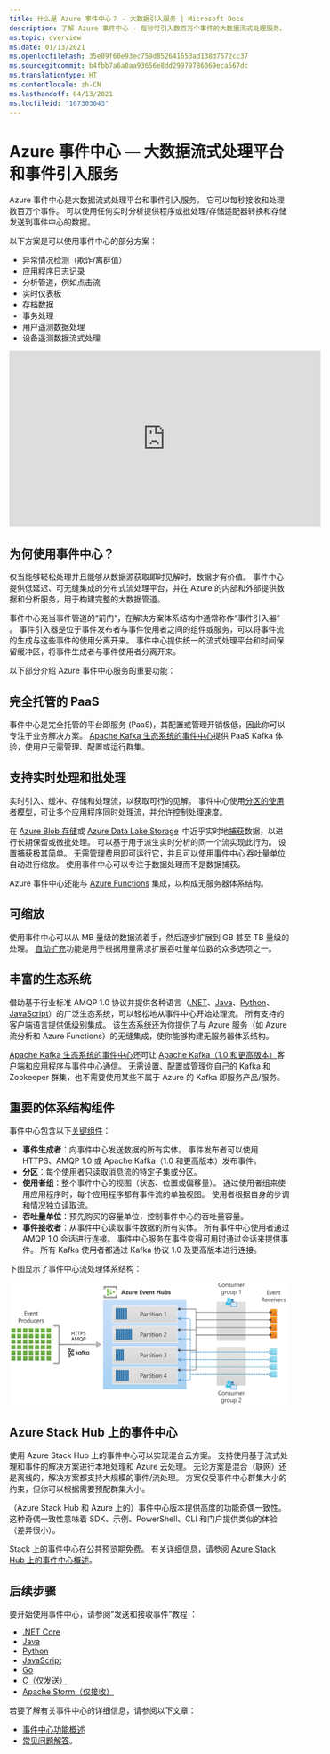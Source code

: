 ```yaml
---
title: 什么是 Azure 事件中心？ - 大数据引入服务 | Microsoft Docs
description: 了解 Azure 事件中心 - 每秒可引入数百万个事件的大数据流式处理服务。
ms.topic: overview
ms.date: 01/13/2021
ms.openlocfilehash: 35e89f60e93ec759d852641653ad138d7672cc37
ms.sourcegitcommit: b4fbb7a6a0aa93656e8dd29979786069eca567dc
ms.translationtype: HT
ms.contentlocale: zh-CN
ms.lasthandoff: 04/13/2021
ms.locfileid: "107303043"
---
```

# <a name="azure-event-hubs--a-big-data-streaming-platform-and-event-ingestion-service"></a>Azure 事件中心 — 大数据流式处理平台和事件引入服务
Azure 事件中心是大数据流式处理平台和事件引入服务。 它可以每秒接收和处理数百万个事件。 可以使用任何实时分析提供程序或批处理/存储适配器转换和存储发送到事件中心的数据。

以下方案是可以使用事件中心的部分方案：

- 异常情况检测（欺诈/离群值）
- 应用程序日志记录
- 分析管道，例如点击流
- 实时仪表板
- 存档数据
- 事务处理
- 用户遥测数据处理
- 设备遥测数据流式处理

<iframe width="560" height="315" src="https://www.youtube.com/embed/45wgY-VSk9I" frameborder="0" allow="accelerometer; autoplay; encrypted-media; gyroscope; picture-in-picture" allowfullscreen></iframe>

## <a name="why-use-event-hubs"></a>为何使用事件中心？

仅当能够轻松处理并且能够从数据源获取即时见解时，数据才有价值。 事件中心提供低延迟、可无缝集成的分布式流处理平台，并在 Azure 的内部和外部提供数据和分析服务，用于构建完整的大数据管道。

事件中心充当事件管道的“前门”，在解决方案体系结构中通常称作“事件引入器”  。 事件引入器是位于事件发布者与事件使用者之间的组件或服务，可以将事件流的生成与这些事件的使用分离开来。 事件中心提供统一的流式处理平台和时间保留缓冲区，将事件生成者与事件使用者分离开来。

以下部分介绍 Azure 事件中心服务的重要功能：

## <a name="fully-managed-paas"></a>完全托管的 PaaS

事件中心是完全托管的平台即服务 (PaaS)，其配置或管理开销极低，因此你可以专注于业务解决方案。 [Apache Kafka 生态系统的事件中心](event-hubs-for-kafka-ecosystem-overview.md)提供 PaaS Kafka 体验，使用户无需管理、配置或运行群集。

## <a name="support-for-real-time-and-batch-processing"></a>支持实时处理和批处理

实时引入、缓冲、存储和处理流，以获取可行的见解。 事件中心使用[分区的使用者模型](event-hubs-scalability.md#partitions)，可让多个应用程序同时处理流，并允许控制处理速度。

在 [Azure Blob 存储](https://azure.microsoft.com/services/storage/blobs/)或 [Azure Data Lake Storage](https://azure.microsoft.com/services/data-lake-store/)  中近乎实时地[捕获](event-hubs-capture-overview.md)数据，以进行长期保留或微批处理。 可以基于用于派生实时分析的同一个流实现此行为。 设置捕获极其简单。 无需管理费用即可运行它，并且可以使用事件中心 [吞吐量单位](event-hubs-scalability.md#throughput-units)自动进行缩放。 使用事件中心可以专注于数据处理而不是数据捕获。

Azure 事件中心还能与 [Azure Functions](../azure-functions/index.yml) 集成，以构成无服务器体系结构。

## <a name="scalable"></a>可缩放

使用事件中心可以从 MB 量级的数据流着手，然后逐步扩展到 GB 甚至 TB 量级的处理。 [自动扩充](event-hubs-auto-inflate.md)功能是用于根据用量需求扩展吞吐量单位数的众多选项之一。

## <a name="rich-ecosystem"></a>丰富的生态系统

借助基于行业标准 AMQP 1.0 协议并提供各种语言（[.NET](https://github.com/Azure/azure-sdk-for-net/)、[Java](https://github.com/Azure/azure-sdk-for-java/)、[Python](https://github.com/Azure/azure-sdk-for-python/)、[JavaScript](https://github.com/Azure/azure-sdk-for-js/)）的广泛生态系统，可以轻松地从事件中心开始处理流。 所有支持的客户端语言提供低级别集成。 该生态系统还为你提供了与 Azure 服务（如 Azure 流分析和 Azure Functions）的无缝集成，使你能够构建无服务器体系结构。

[Apache Kafka 生态系统的事件中心](event-hubs-for-kafka-ecosystem-overview.md)还可让 [Apache Kafka（1.0 和更高版本）](https://kafka.apache.org/)客户端和应用程序与事件中心通信。 无需设置、配置或管理你自己的 Kafka 和 Zookeeper 群集，也不需要使用某些不属于 Azure 的 Kafka 即服务产品/服务。
## <a name="key-architecture-components"></a>重要的体系结构组件
事件中心包含以下[关键组件](event-hubs-features.md)：

- **事件生成者**：向事件中心发送数据的所有实体。 事件发布者可以使用 HTTPS、AMQP 1.0 或 Apache Kafka（1.0 和更高版本）发布事件。
- **分区**：每个使用者只读取消息流的特定子集或分区。
- **使用者组**：整个事件中心的视图（状态、位置或偏移量）。 通过使用者组来使用应用程序时，每个应用程序都有事件流的单独视图。 使用者根据自身的步调和情况独立读取流。
- **吞吐量单位**：预先购买的容量单位，控制事件中心的吞吐量容量。
- **事件接收者**：从事件中心读取事件数据的所有实体。 所有事件中心使用者通过 AMQP 1.0 会话进行连接。 事件中心服务在事件变得可用时通过会话来提供事件。 所有 Kafka 使用者都通过 Kafka 协议 1.0 及更高版本进行连接。

下图显示了事件中心流处理体系结构：

![事件中心](./media/event-hubs-about/event_hubs_architecture.svg)

## <a name="event-hubs-on-azure-stack-hub"></a>Azure Stack Hub 上的事件中心
使用 Azure Stack Hub 上的事件中心可以实现混合云方案。 支持使用基于流式处理和事件的解决方案进行本地处理和 Azure 云处理。 无论方案是混合（联网）还是离线的，解决方案都支持大规模的事件/流处理。 方案仅受事件中心群集大小的约束，但你可以根据需要预配群集大小。 

（Azure Stack Hub 和 Azure 上的）事件中心版本提供高度的功能奇偶一致性。 这种奇偶一致性意味着 SDK、示例、PowerShell、CLI 和门户提供类似的体验（差异很小）。 

Stack 上的事件中心在公共预览期免费。 有关详细信息，请参阅 [Azure Stack Hub 上的事件中心概述](/azure-stack/user/event-hubs-overview)。


## <a name="next-steps"></a>后续步骤

要开始使用事件中心，请参阅“发送和接收事件”教程  ：

- [.NET Core](event-hubs-dotnet-standard-getstarted-send.md)
- [Java](event-hubs-java-get-started-send.md)
- [Python](event-hubs-python-get-started-send.md)
- [JavaScript](event-hubs-node-get-started-send.md)
- [Go](event-hubs-go-get-started-send.md)
- [C（仅发送）](event-hubs-c-getstarted-send.md)
- [Apache Storm（仅接收）](event-hubs-storm-getstarted-receive.md)


若要了解有关事件中心的详细信息，请参阅以下文章：

- [事件中心功能概述](event-hubs-features.md)
- [常见问题解答](event-hubs-faq.yml)。
